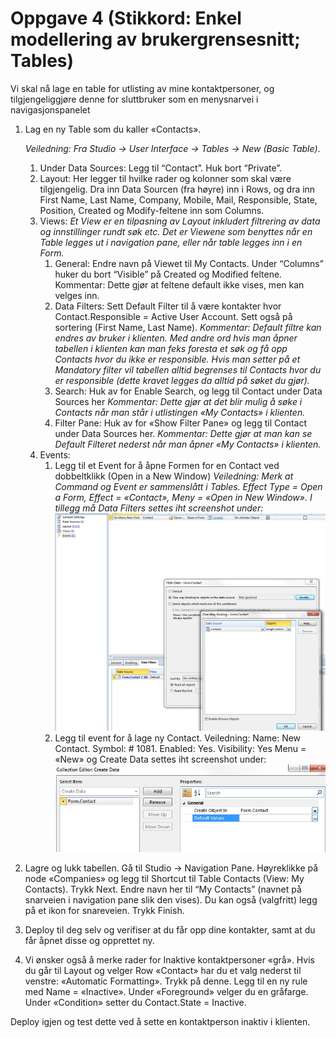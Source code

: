 # Oppgave 4 (Stikkord: Enkel modellering av brukergrensesnitt; Tables)
Vi skal nå lage en table for utlisting av mine kontaktpersoner, og tilgjengeliggjøre denne for sluttbruker som en menysnarvei i navigasjonspanelet
1. Lag en ny Table som du kaller «Contacts».

   *Veiledning: Fra Studio -> User Interface -> Tables -> New (Basic Table)*.
   1. Under Data Sources: Legg til “Contact”. Huk bort “Private”.
   2. Layout: Her legger til hvilke rader og kolonner som skal være tilgjengelig. Dra inn Data Sourcen (fra høyre) inn i Rows, og dra inn First Name, Last Name, Company, Mobile, Mail, Responsible, State, Position, Created og Modify-feltene inn som Columns.
   3. Views:
      *Et View er en tilpasning av Layout inkludert filtrering av data og innstillinger rundt søk etc. Det er Viewene som benyttes når en Table legges ut i navigation pane, eller når table legges inn i en Form.*
      1. General: Endre navn på Viewet til My Contacts. Under “Columns” huker du bort “Visible” på Created og Modified feltene.
      Kommentar: Dette gjør at feltene default ikke vises, men kan velges inn.
      2. Data Filters: Sett Default Filter til å være kontakter hvor Contact.Responsible = Active User Account. Sett også på sortering (First Name, Last Name).
      *Kommentar: Default filtre kan endres av bruker i klienten. Med andre ord hvis man åpner tabellen i klienten kan man feks foresta et søk og få opp Contacts hvor du ikke er responsible. Hvis man setter på et Mandatory filter vil tabellen alltid begrenses til Contacts hvor du er responsible (dette kravet legges da alltid på søket du gjør).*
      3. Search: Huk av for Enable Search, og legg til Contact under Data Sources her
      *Kommentar: Dette gjør at det blir mulig å søke i Contacts når man står i utlistingen «My Contacts» i klienten.* 
      4. Filter Pane: Huk av for «Show Filter Pane» og legg til Contact under Data Sources her.
      *Kommentar: Dette gjør at man kan se Default Filteret nederst når man åpner «My Contacts» i klienten.*
   4. Events:
      1. Legg til et Event for å åpne Formen for en Contact ved dobbeltklikk (Open in a New Window)
         *Veiledning: Merk at Command og Event er sammenslått i Tables. Effect Type = Open a Form, Effect = «Contact», Meny = «Open in New Window». I tillegg må Data Filters settes iht screenshot under:*
        ![oppg4fig1.JPG](media/oppg4fig1.JPG)
      2. Legg til event for å lage ny Contact.
      Veiledning: Name: New Contact. Symbol: # 1081. Enabled: Yes. Visibility: Yes
      Menu = «New» og Create Data settes iht screenshot under:
      ![oppg4fig2.JPG](media/oppg4fig2.JPG)
2. Lagre og lukk tabellen. Gå til Studio -> Navigation Pane. Høyreklikke på node «Companies» og legg til Shortcut til Table Contacts (View: My Contacts). Trykk Next. Endre navn her til “My Contacts” (navnet på snarveien i navigation pane slik den vises). Du kan også (valgfritt) legg på et ikon for snareveien. Trykk Finish.
3. Deploy til deg selv og verifiser at du får opp dine kontakter, samt at du får åpnet disse og opprettet ny.
4. Vi ønsker også å merke rader for Inaktive kontaktpersoner «grå». Hvis du går til Layout og velger Row «Contact» har du et valg nederst til venstre: «Automatic Formatting». Trykk på denne. Legg til en ny rule med Name =  «Inactive». Under «Foreground» velger du en gråfarge. Under «Condition» setter du Contact.State = Inactive.

Deploy igjen og test dette ved å sette en kontaktperson inaktiv i klienten.
